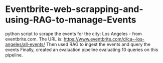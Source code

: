 # Eventbrite-web-scrapping-and-using-RAG-to-manage-Events
python script to scrape the events for the city: Los Angeles - from eventbrite.com. The URL is: https://www.eventbrite.com/d/ca--los-angeles/all-events/ Then used RAG to ingest the events and query the events Finally, created an evaluation pipeline evaluating 10 queries on this pipeline.
